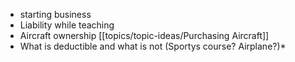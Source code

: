 -   starting business
-   Liability while teaching
-   Aircraft ownership  [[topics/topic-ideas/Purchasing Aircraft]]
-   What is deductible and what is not (Sportys course? Airplane?)*